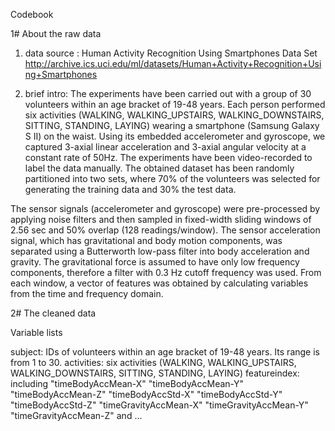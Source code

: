 Codebook

1# About the raw data
1. data source : 
Human Activity Recognition Using Smartphones Data Set
http://archive.ics.uci.edu/ml/datasets/Human+Activity+Recognition+Using+Smartphones

2. brief intro:
The experiments have been carried out with a group of 30 volunteers within an age bracket of 19-48 years. 
Each person performed six activities (WALKING, WALKING_UPSTAIRS, WALKING_DOWNSTAIRS, SITTING, STANDING, LAYING) wearing a smartphone (Samsung Galaxy S II) on the waist. 
Using its embedded accelerometer and gyroscope, we captured 3-axial linear acceleration and 3-axial angular velocity at a constant rate of 50Hz. 
The experiments have been video-recorded to label the data manually. 
The obtained dataset has been randomly partitioned into two sets, where 70% of the volunteers was selected for generating the training data and 30% the test data.

The sensor signals (accelerometer and gyroscope) were pre-processed by applying noise filters and then sampled in fixed-width sliding windows of 2.56 sec and 50% overlap (128 readings/window). 
The sensor acceleration signal, which has gravitational and body motion components, was separated using a Butterworth low-pass filter into body acceleration and gravity. 
The gravitational force is assumed to have only low frequency components, therefore a filter with 0.3 Hz cutoff frequency was used. 
From each window, a vector of features was obtained by calculating variables from the time and frequency domain.

2# The cleaned data

Variable lists

subject: IDs of volunteers within an age bracket of 19-48 years. Its range is from 1 to 30.
activities: six activities (WALKING, WALKING_UPSTAIRS, WALKING_DOWNSTAIRS, SITTING, STANDING, LAYING)
featureindex: including "timeBodyAccMean-X" "timeBodyAccMean-Y" "timeBodyAccMean-Z" "timeBodyAccStd-X" "timeBodyAccStd-Y" 
"timeBodyAccStd-Z" "timeGravityAccMean-X" "timeGravityAccMean-Y"  "timeGravityAccMean-Z" and ...
